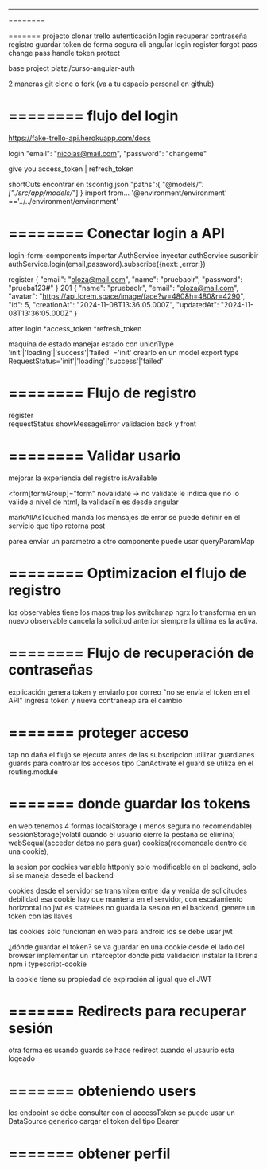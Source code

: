 *********************************************

========

=======
projecto
clonar trello
autenticación
login
recuperar contraseña
registro
guardar token de forma segura
cli angular
login
register
forgot pass
change pass
handle token protect

base project 
platzi/curso-angular-auth

2 maneras git clone
o fork (va a tu espacio personal en github)

========
flujo del login
========

https://fake-trello-api.herokuapp.com/docs

login
 "email": "nicolas@mail.com",
 "password": "changeme"

 give you access_token | refresh_token

 shortCuts  encontrar en tsconfig.json
"paths":{
	"@models/*":["./src/app/models/*"]
}
import from... '@environment/environment' =='../../environment/environment'

========
Conectar login a API
========
login-form-components
importar AuthService
inyectar authService
suscribir authService.login(email,password).subscribe({next: ,error:})

register
 {
  "email": "oloza@mail.com",
  "name": "pruebaolr",
  "password": "prueba123#"
	}
201
	{
	  "name": "pruebaolr",
	  "email": "oloza@mail.com",
	  "avatar": "https://api.lorem.space/image/face?w=480&h=480&r=4290",
	  "id": 5,
	  "creationAt": "2024-11-08T13:36:05.000Z",
	  "updatedAt": "2024-11-08T13:36:05.000Z"
	}

after login
	*access_token
	*refresh_token

maquina de estado
manejar estado con unionType	 'init'|'loading'|'success'|'failed' ='init'
crearlo en un model
export type RequestStatus='init'|'loading'|'success'|'failed'

========
Flujo de registro
========
register  
requestStatus
showMessageError
validación back y front


========
Validar usario
========
mejorar la experiencia del registro
isAvailable

<form[formGroup]="form" novalidate -> no validate le indica que no lo valide a nivel de html, la validaci´n es desde angular

markAllAsTouched  manda los mensajes de error
se puede definir en el servicio que tipo retorna  post<string>

parea enviar un parametro a otro componente puede usar queryParamMap

========
Optimizacion el flujo de registro
========
los observables tiene los maps
tmp los switchmap ngrx lo transforma en un nuevo observable
cancela la solicitud anterior siempre la última es la activa.

========
Flujo de recuperación de contraseñas
========
explicación
genera token y enviarlo por correo
"no se envía el token en el API"
ingresa token y nueva contrañeap ara el cambio


=======
proteger acceso
========
tap no daña el flujo se ejecuta antes de las subscripcion
utilizar guardianes  guards para controlar los accesos
tipo CanActivate
el guard se utiliza en el routing.module

=======
donde guardar los tokens
========
en web tenemos 4 formas
localStorage ( menos segura no recomendable)
sessionStorage(volatil cuando el usuario cierre la pestaña se elimina)
webSequal(acceder datos no para guar)
cookies(recomendale dentro de una cookie), 

la sesion por cookies variable httponly solo modificable en el backend, solo si se maneja desede el backend

cookies desde el servidor  se transmiten entre ida y venida de solicitudes
debilidad esa cookie hay que manterla en el servidor, con escalamiento horizontal no 
jwt es statelees no guarda la sesion en el backend, genere un token con las llaves

las cookies solo funcionan en web
para android ios se debe usar jwt

¿dónde guardar el token?
se va guardar en una cookie desde el lado del browser
implementar un interceptor donde pida validacion
instalar la libreria 
	npm i typescript-cookie

la cookie tiene su propiedad de expiración al igual que el JWT

=======
Redirects para recuperar sesión
========
otra forma es usando guards
se hace redirect cuando el usaurio esta logeado

=======
obteniendo users
========
los endpoint se debe consultar con el accessToken
se puede usar un DataSource generico
cargar el token del tipo Bearer

=======
obtener perfil
========